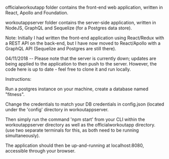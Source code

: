 officialworkoutapp folder contains the front-end web application,
written in React, Apollo and Foundation.

workoutappserver folder contains the server-side application,
written in NodeJS, GraphQL and Sequelize (for a Postgres data store).

Note: Initially I had written the front-end application using React/Redux
with a REST API on the back-end, but I have now moved to React/Apollo
with a GraphQL API (Sequelize and Postgres are still there).

04/11/2018 -- Please note that the server is currently down; updates
are being applied to the application to then push to the server.
However, the code here is up to date - feel free to clone it and
run locally.

Instructions:

Run a postgres instance on your machine, create a database named "fitness".

Change the credentials to match your DB credentials in config.json (located
under the 'config' directory in workoutappserver.

Then simply run the command 'npm start' from your CLI within the 
workoutappserver directory as well as the officialworkoutapp directory.
(use two separate terminals for this, as both need to be running
simultaneously).

The application should then be up-and-running at localhost:8080, accessible
through your browser.
